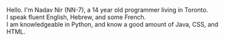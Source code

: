 Hello. I'm Nadav Nir (NN-7), a 14 year old programmer living in Toronto.  
I speak fluent English, Hebrew, and some French.  
I am knowledgeable in Python, and know a good amount of Java, CSS, and HTML.  

